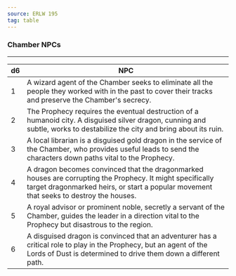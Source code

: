 ```yaml
---
source: ERLW 195
tag: table
---
```


### Chamber NPCs
---
|d6|NPC|
|----|------------|
|1|A wizard agent of the Chamber seeks to eliminate all the people they worked with in the past to cover their tracks and preserve the Chamber's secrecy.|
|2|The Prophecy requires the eventual destruction of a humanoid city. A disguised silver dragon, cunning and subtle, works to destabilize the city and bring about its ruin.|
|3|A local librarian is a disguised gold dragon in the service of the Chamber, who provides useful leads to send the characters down paths vital to the Prophecy.|
|4|A dragon becomes convinced that the dragonmarked houses are corrupting the Prophecy. It might specifically target dragonmarked heirs, or start a popular movement that seeks to destroy the houses.|
|5|A royal advisor or prominent noble, secretly a servant of the Chamber, guides the leader in a direction vital to the Prophecy but disastrous to the region.|
|6|A disguised dragon is convinced that an adventurer has a critical role to play in the Prophecy, but an agent of the Lords of Dust is determined to drive them down a different path.|
